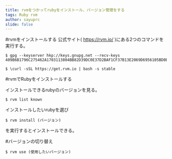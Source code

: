 ```yaml
---
title: rvmをつかってrubyをインストール、バージョン管理をする
tags: Ruby rvm
author: sayuprc
slide: false
---
```

#rvmをインストールする
公式サイト( https://rvm.io/ )にある2つのコマンドを実行する。

```
$ gpg --keyserver hkp://keys.gnupg.net --recv-keys 409B6B1796C275462A1703113804BB82D39DC0E37D2BAF1CF37B13E2069D6956105BD0E739499BDB

$ \curl -sSL https://get.rvm.io | bash -s stable
```

#rvmでRubyをインストールする

インストールできるrubyのバージョンを見る。

```
$ rvm list known
```

インストールしたいrubyを選び

```
$ rvm install (バージョン)
```

を実行するとインストールできる。

#バージョンの切り替え

```
$ rvm use (使用したいバージョン)
```

